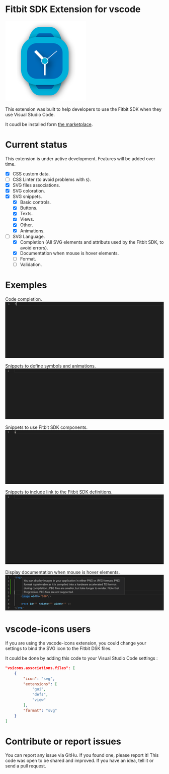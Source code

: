 # Fitbit SDK Extension for vscode

[![Fitbit SDK Extension for vscode](Sources/images/icon.png)](https://marketplace.visualstudio.com/items?itemName=JeremyJeanson.fitbit-sdk-extension)

This extension was built to help developers to use the Fitbit SDK when they use Visual Studio Code.

It coudl be installed form [the marketplace](https://marketplace.visualstudio.com/items?itemName=JeremyJeanson.fitbit-sdk-extension).


# Current status

This extension is under active development. Features will be added over time. 

- [x] CSS custom data.
- [ ] CSS Linter (to avoid problems with `$`).
- [x] SVG files associations.
- [x] SVG coloration.
- [x] SVG snippets.
    - [x] Basic controls.
    - [x] Buttons.
    - [x] Texts.
    - [x] Views.
    - [x] Other.
    - [x] Animations.
- [ ] SVG Language.
    - [x] Completion (All SVG elements and attributs used by the Fitbit SDK, to avoid errors).
    - [x] Documentation when mouse is hover elements.
    - [ ] Format.
    - [ ] Validation.

# Exemples

Code completion.
![Make the edition of SVG easier](Assets/demos/code-completion.gif)

Snippets to define symbols and animations.
![An easy way create a custom components](Assets/demos/symbols.gif)

Snippets to use Fitbit SDK components.
![An easy way to use fitbit components components](Assets/demos/components.gif)

Snippets to include link to the Fitbit SDK definitions.
![An easy way create add link to Fitbit definion files](Assets/demos/defs.gif)

Display documentation when mouse is hover elements.
![Documentation](Assets/demos/documentation.png)

# vscode-icons users
If you are using the vscode-icons extension, you could change your settings to bind the SVG icon to the Fitbit DSK files.

It could be done by adding this code to your Visual Studio Code settings :

```json
"vsicons.associations.files": [
    {
        "icon": "svg",
        "extensions": [
            "gui",
            "defs",
            "view"
        ],
        "format": "svg"
    }
]
```

# Contribute or report issues
You can report any issue via GitHu. If you found one, please report it! This code was open to be shared and improved. If you have an idea, tell it or send a pull request. 